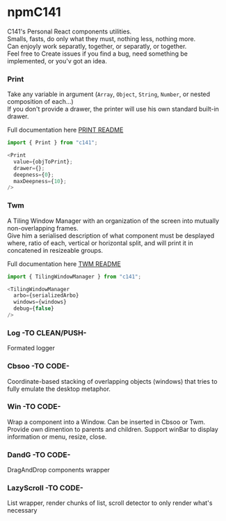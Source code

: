 # npmC141
C141's Personal React components utilities.  
Smalls, fasts, do only what they must, nothing less, nothing more.  
Can enjoyly work separatly, together, or separatly, or together.  
Feel free to Create issues if you find a bug, need something be implemented, or you'v got an idea.

### Print
Take any variable in argument (`Array`, `Object`, `String`, `Number`, or nested composition of each...)  
If you don't provide a drawer, the printer will use his own standard built-in drawer.  

Full documentation here [PRINT README](src/Printer/README.md)
```javascript
import { Print } from "c141";

<Print
  value={objToPrint};
  drawer={};
  deepness={0};
  maxDeepness={10};
/>
```


### Twm
A Tiling Window Manager with an organization of the screen into mutually non-overlapping frames.  
Give him a serialised description of what component must be desplayed where, ratio of each, vertical or horizontal split, and will print it in concatened in resizeable groups.

Full documentation here [TWM README](src/Twm/README.md)
```javascript
import { TilingWindowManager } from "c141";

<TilingWindowManager
  arbo={serializedArbo}
  windows={windows}
  debug={false}
/>
```

### Log -TO CLEAN/PUSH-
Formated logger

### Cbsoo -TO CODE-
Coordinate-based stacking of overlapping objects (windows) that tries to fully emulate the desktop metaphor. 

### Win -TO CODE-
Wrap a component into a Window. Can be inserted in Cbsoo or Twm.
Provide own dimention to parents and children. Support winBar to display information or menu, resize, close.  

### DandG -TO CODE-
DragAndDrop components wrapper  

### LazyScroll -TO CODE-
List wrapper, render chunks of list, scroll detector to only render what's necessary  




